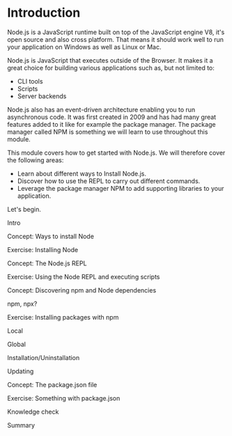 # Introduction

Node.js is a JavaScript runtime built on top of the JavaScript engine V8, it's open source and also cross platform. That means it should work well to run your application on Windows as well as Linux or Mac.

Node.js is JavaScript that executes outside of the Browser. It makes it a great choice for building various applications such as, but not limited to:

- CLI tools
- Scripts
- Server backends

Node.js also has an event-driven architecture enabling you to run asynchronous code. It was first created in 2009 and has had many great features added to it like for example the package manager. The package manager called NPM is something we will learn to use throughout this module.

This module covers how to get started with Node.js. We will therefore cover the following areas:

- Learn about different ways to Install Node.js.
- Discover how to use the REPL to carry out different commands.
- Leverage the package manager NPM to add supporting libraries to your application.

Let's begin.


Intro  

Concept: Ways to install Node  

Exercise: Installing Node  

Concept: The Node.js REPL  

Exercise: Using the Node REPL and executing scripts  

Concept: Discovering npm and Node dependencies 

npm, npx? 

Exercise: Installing packages with npm 	  

Local 

Global 

Installation/Uninstallation 		 

Updating 	 

Concept: The package.json file 

Exercise: Something with package.json 

Knowledge check 

Summary 